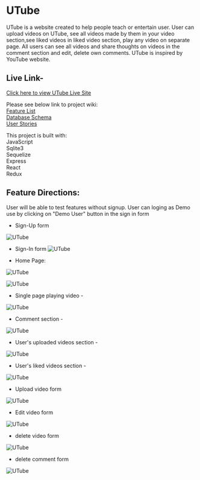 # UTube

UTube is a website created to help people teach or entertain user. User can upload videos on UTube, see all videos made by them in your video section,see liked videos in liked video section, play any video on separate page. All users can see all videos and
share thoughts on videos in the comment section and edit, delete own comments. UTube is inspired by YouTube website.

## Live Link-
[Click here to view UTube Live Site](https://utube-clone-vg.herokuapp.com/)

Please see below link to project wiki: <br />
 [Feature List](https://github.com/varshagade211/UTube/wiki/Feature-List-of-UTube)  <br />
 [Database Schema](https://github.com/varshagade211/UTube/wiki/Database-Schema)  <br />
 [User Stories](https://github.com/varshagade211/UTube/wiki/User-Stories) <br />
<!-- [API Routes](https://github.com/varshagade211/AirBnB/wiki/API-Routes)  <br /> -->

 This project is built with: <br />
 JavaScript <br />
 Sqlite3  <br />
 Sequelize  <br />
 Express <br />
 React  <br />
 Redux <br />

## Feature Directions:

User will be able to test features without signup. User can loging as Demo use by clicking on "Demo User" button in the sign in form

* Sign-Up form

![UTube](sign-up-form.JPG) &nbsp;  &nbsp;  &nbsp;


* Sign-In form
![UTube](sign-in-form.JPG) &nbsp;  &nbsp;  &nbsp;

* Home Page:


![UTube](home-page-UTbe.JPG) &nbsp;  &nbsp;  &nbsp;

![UTube](home-page-UTube.JPG) &nbsp;  &nbsp;  &nbsp;


* Single page playing video -

![UTube](single-page-UTube.JPG) &nbsp;  &nbsp;  &nbsp;


* Comment section -

![UTube](comment-section-UTube.JPG) &nbsp;  &nbsp;  &nbsp;

* User's uploaded videos section -

![UTube](user-uploaded-videos.JPG) &nbsp;  &nbsp;  &nbsp;


* User's liked videos section -

![UTube](liked-videos.JPG) &nbsp;  &nbsp;  &nbsp;


* Upload video form

![UTube](upload-video-form.JPG) &nbsp;  &nbsp;  &nbsp;


* Edit video form

![UTube](edit-video-form.JPG) &nbsp;  &nbsp;  &nbsp;


* delete video form

![UTube](delete-video-form.JPG) &nbsp;  &nbsp;  &nbsp;


* delete comment form

![UTube](delete-comment-form.JPG) &nbsp;  &nbsp;  &nbsp;

